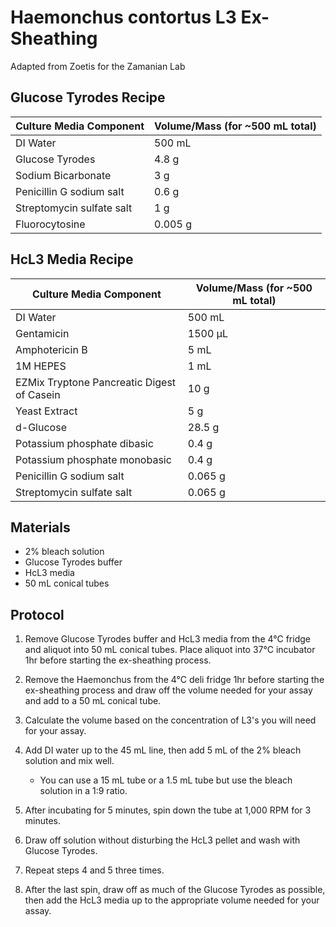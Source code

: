 # Haemonchus contortus L3 Ex-Sheathing

Adapted from Zoetis for the Zamanian Lab

## Glucose Tyrodes Recipe

| Culture Media Component | Volume/Mass (for ~500 mL total) |
|-------------------------|--------------------------------|
| DI Water                | 500 mL                         |
| Glucose Tyrodes         | 4.8 g                          |
| Sodium Bicarbonate      | 3 g                            |
| Penicillin G sodium salt| 0.6 g                          |
| Streptomycin sulfate salt | 1 g                          |
| Fluorocytosine          | 0.005 g                        |

## HcL3 Media Recipe

| Culture Media Component | Volume/Mass (for ~500 mL total) |
|-------------------------|--------------------------------|
| DI Water                | 500 mL                         |
| Gentamicin              | 1500 µL                        |
| Amphotericin B          | 5 mL                           |
| 1M HEPES                | 1 mL                           |
| EZMix Tryptone Pancreatic Digest of Casein | 10 g        |
| Yeast Extract           | 5 g                            |
| d-Glucose               | 28.5 g                         |
| Potassium phosphate dibasic | 0.4 g                      |
| Potassium phosphate monobasic | 0.4 g                    |
| Penicillin G sodium salt| 0.065 g                        |
| Streptomycin sulfate salt | 0.065 g                      |

## Materials
- 2% bleach solution
- Glucose Tyrodes buffer
- HcL3 media 
- 50 mL conical tubes

## Protocol

1. Remove Glucose Tyrodes buffer and HcL3 media from the 4°C fridge and aliquot into 50 mL conical tubes. Place aliquot into 37°C incubator 1hr before starting the ex-sheathing process. 

2. Remove the Haemonchus from the 4°C deli fridge 1hr before starting the ex-sheathing process and draw off the volume needed for your assay and add to a 50 mL conical tube.

3. Calculate the volume based on the concentration of L3's you will need for your assay.

4. Add DI water up to the 45 mL line, then add 5 mL of the 2% bleach solution and mix well.
   - You can use a 15 mL tube or a 1.5 mL tube but use the bleach solution in a 1:9 ratio. 

5. After incubating for 5 minutes, spin down the tube at 1,000 RPM for 3 minutes. 

6. Draw off solution without disturbing the HcL3 pellet and wash with Glucose Tyrodes.

7. Repeat steps 4 and 5 three times.

8. After the last spin, draw off as much of the Glucose Tyrodes as possible, then add the HcL3 media up to the appropriate volume needed for your assay.